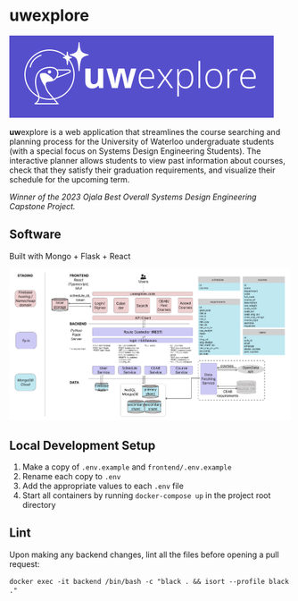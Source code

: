 # uwexplore

![uwexplore logo](./assets/uwexplore_logo.png)

**uw**explore is a web application that streamlines the course searching and planning process for the University of Waterloo undergraduate students (with a special focus on Systems Design Engineering Students). The interactive planner allows students to view past information about courses, check that they satisfy their graduation requirements, and visualize their schedule for the upcoming term.

_Winner of the 2023 Ojala Best Overall Systems Design Engineering Capstone Project._

## Software

Built with Mongo + Flask + React

![software architecture diagram](./assets/software_arch_diagram.png)

## Local Development Setup

1. Make a copy of `.env.example` and `frontend/.env.example`
2. Rename each copy to `.env`
3. Add the appropriate values to each `.env` file
4. Start all containers by running `docker-compose up` in the project root directory

## Lint

Upon making any backend changes, lint all the files before opening a pull request:

```
docker exec -it backend /bin/bash -c "black . && isort --profile black ."
```
